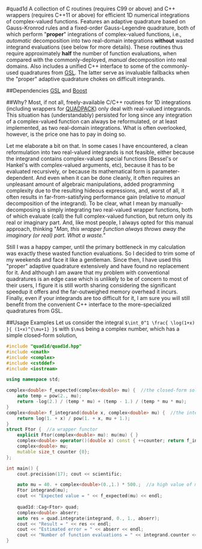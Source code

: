 #quad1d
A collection of C routines (requires C99 or above) and C++ wrappers (requires C++11 or above) for efficient 1D numerical integrations of complex-valued functions. Features an adaptive quadrature based on Gauss-Kronrod rules and a fixed-order Gauss-Legendre quadrature, both of which perform "**proper**" integrations of complex-valued functions, i.e., *automatic* decomposition into two real-domain integrations **without** wasted integrand evaluations (see below for more details). These routines thus require approximately **half** the number of function evaluations, when compared with the commonly-deployed, *manual* decomposition into real domains. Also includes a unified C++ interface to some of the commonly-used quadratures from [GSL](http://www.gnu.org/software/gsl/). The latter serve as invaluable fallbacks when the "proper" adaptive quadrature chokes on difficult integrands.

##Dependencies
[GSL](http://www.gnu.org/software/gsl/) and [Boost](http://www.boost.org/)

##Why?
Most, if not all, freely-available C/C++ routines for 1D integrations (including wrappers for [QUADPACK](http://www.netlib.org/quadpack/)) only deal with real-valued integrands. This situation has (understandably) persisted for long since any integration of a complex-valued function can always be reformulated, or at least implemented, as two real-domain integrations. What is often overlooked, however, is the price one has to pay in doing so.

Let me elaborate a bit on that. In some cases I have encountered, a clean reformulation into two real-valued integrands is not feasible, either because the integrand contains complex-valued special functions (Bessel's or Hankel's with complex-valued arguments, etc), because it has to be evaluated recursively, or because its mathematical form is parameter-dependent. And even when it can be done cleanly, it often requires an unpleasant amount of algebraic manipulations, added programming complexity due to the resulting hideous expressions, and, worst of all, it often results in far-from-satisfying performance gain (relative to *manual* decomposition of the integrand). To be clear, what I mean by manually-decomposing is simply integrating two real-valued wrapper functions, both of which evaluate (call) the full complex-valued function, but return only its real or imaginary part. And, like most people, I always opted for this manual approach, thinking "*Man, this wrapper function always throws away the imaginary (or real) part. What a waste.*"

Still I was a happy camper, until the primary bottleneck in my calculation was exactly these wasted function evaluations. So I decided to trim some of my weekends and face it like a gentleman. Since then, I have used this "proper" adaptive quadrature extensively and have found no replacement for it. And although I am aware that my problem with conventional quadratures is an edge case which is unlikely to be of concern to most of their users, I figure it is still worth sharing considering the significant speedup it offers and the far-outweighed memory overhead it incurs. Finally, even if your integrands are too difficult for it, I am sure you will still benefit from the convenient C++ interface to the more-specialized quadratures from GSL.

##Usage Examples
Let us consider the integral `$\int_0^1 \frac{ \log(1+x) }{ (1+x)^{\mu+1} }$` with `$\mu$` being a complex number, which has a simple closed-form solution,
```C++
#include "quad1d/quad1d.hpp"
#include <cmath>
#include <complex>
#include <cstddef>
#include <iostream>

using namespace std;

complex<double> f_expected(complex<double> mu) {  //the closed-form solution
    auto temp = pow(2., mu);
    return -log(2.) / (temp * mu) + (temp - 1.) / (temp * mu * mu);
}
complex<double> f_integrand(double x, complex<double> mu) {  //the integrand
    return log(1. + x) / pow(1. + x, mu + 1.);
}
struct Ftor {  //a wrapper functor
    explicit Ftor(complex<double> mu): mu(mu) { }
    complex<double> operator()(double x) const { ++counter; return f_integrand(x, mu); }
    complex<double> mu;
    mutable size_t counter {0};
};

int main() {
    cout.precision(17); cout << scientific;

    auto mu = 40. + complex<double>(0.,1.) * 500.;  //a high value of mu yields a rapidly-varying integrand
    Ftor integrand(mu);
    cout << "Expected value = " << f_expected(mu) << endl;
    
    quad1d::Cag<Ftor> quad;
    complex<double> abserr;
    auto res = quad.integrate(integrand, 0., 1., abserr);
    cout << "Result = " << res << endl;
    cout << "Estimated error = " << abserr << endl;
    cout << "Number of function evaluations = " << integrand.counter << endl;
}
```
